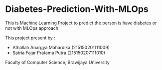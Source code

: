 # Diabetes-Prediction-With-MLOps
This is Machine Learning Project to predict the person is have diabetes or not with MLOps approach

This project present by :
- Athallah Anargya Mahardika (215150201111009)
- Satria Fajar Pratama Putra (215150207111010)

Faculty of Computer Science, Brawijaya University